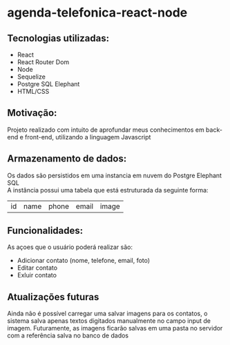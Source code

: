 # agenda-telefonica-react-node
## Tecnologias utilizadas:

- React 
- React Router Dom
- Node
- Sequelize
- Postgre SQL Elephant 
- HTML/CSS

## Motivação:
Projeto realizado com intuito de aprofundar meus conhecimentos em back-end e front-end, utilizando a linguagem Javascript

## Armazenamento de dados:
Os dados são persistidos em uma instancia em nuvem do Postgre Elephant SQL<br/>
A instância possui uma tabela que está estruturada da seguinte forma:
<table><td>id</td><td>name</id><td>phone</td><td>email</id><td>image</td></table>

## Funcionalidades:
As açoes que o usuário poderá realizar são: 
- Adicionar contato (nome, telefone, email, foto)
- Editar contato
- Exluir contato

## Atualizações futuras
Ainda não é possível carregar uma salvar imagens para os contatos, o sistema salva apenas textos digitados manualmente no campo input de imagem.
Futuramente, as imagens ficarão salvas em uma pasta no servidor com a referência salva no banco de dados





